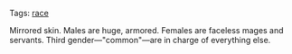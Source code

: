 Tags: [race](Races)

Mirrored skin. Males are huge, armored. Females are faceless mages and servants. Third gender—"common"—are in charge of everything else.